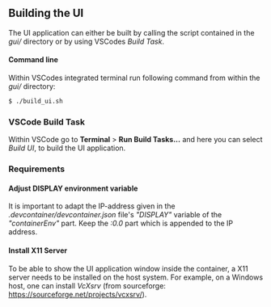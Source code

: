 ## Building the UI
The UI application can either be built by calling the script contained in the _gui/_ directory or by using VSCodes _Build Task_.

#### Command line
Within VSCodes integrated terminal run following command from within the _gui/_ directory:
```sh
$ ./build_ui.sh
```

### VSCode Build Task
Within VSCode go to __Terminal__ > __Run Build Tasks...__ and here you can select _Build UI_, to build the UI application.

### Requirements
#### Adjust DISPLAY environment variable
It is important to adapt the IP-address given in the _.devcontainer/devcontainer.json_ file's _"DISPLAY"_ variable of the _"containerEnv"_ part. Keep the _:0.0_ part which is appended to the IP address.

#### Install X11 Server
To be able to show the UI application window inside the container, a X11 server needs to be installed on the host system. For example, on a Windows host, one can install _VcXsrv_ (from sourceforge: https://sourceforge.net/projects/vcxsrv/).

